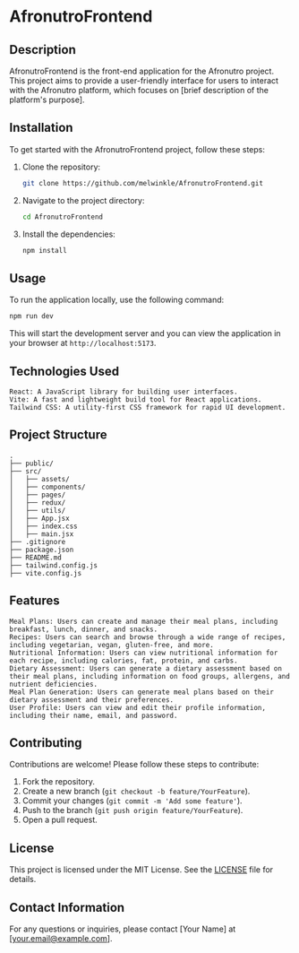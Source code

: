 # AfronutroFrontend

## Description
AfronutroFrontend is the front-end application for the Afronutro project. This project aims to provide a user-friendly interface for users to interact with the Afronutro platform, which focuses on [brief description of the platform's purpose].

## Installation
To get started with the AfronutroFrontend project, follow these steps:

1. Clone the repository:
    ```bash
    git clone https://github.com/melwinkle/AfronutroFrontend.git
    ```
2. Navigate to the project directory:
    ```bash
    cd AfronutroFrontend
    ```
3. Install the dependencies:
    ```bash
    npm install
    ```

## Usage
To run the application locally, use the following command:
```bash
npm run dev
```
This will start the development server and you can view the application in your browser at `http://localhost:5173`.

<!-- why react, vite and tailwind css -->
## Technologies Used
    React: A JavaScript library for building user interfaces.
    Vite: A fast and lightweight build tool for React applications.
    Tailwind CSS: A utility-first CSS framework for rapid UI development.


<!-- Project Structure -->
## Project Structure
    .
    ├── public/
    ├── src/
    │   ├── assets/
    │   ├── components/
    │   ├── pages/
    │   ├── redux/
    │   ├── utils/
    │   ├── App.jsx
    │   ├── index.css
    │   ├── main.jsx
    ├── .gitignore
    ├── package.json
    ├── README.md
    ├── tailwind.config.js
    ├── vite.config.js  



## Features
    Meal Plans: Users can create and manage their meal plans, including breakfast, lunch, dinner, and snacks.
    Recipes: Users can search and browse through a wide range of recipes, including vegetarian, vegan, gluten-free, and more.
    Nutritional Information: Users can view nutritional information for each recipe, including calories, fat, protein, and carbs.   
    Dietary Assessment: Users can generate a dietary assessment based on their meal plans, including information on food groups, allergens, and nutrient deficiencies.
    Meal Plan Generation: Users can generate meal plans based on their dietary assessment and their preferences.
    User Profile: Users can view and edit their profile information, including their name, email, and password.
    


## Contributing
Contributions are welcome! Please follow these steps to contribute:

1. Fork the repository.
2. Create a new branch (`git checkout -b feature/YourFeature`).
3. Commit your changes (`git commit -m 'Add some feature'`).
4. Push to the branch (`git push origin feature/YourFeature`).
5. Open a pull request.

## License
This project is licensed under the MIT License. See the [LICENSE](LICENSE) file for details.

## Contact Information
For any questions or inquiries, please contact [Your Name] at [your.email@example.com].
